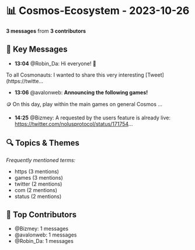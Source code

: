 # 📊 Cosmos-Ecosystem - 2023-10-26
**3 messages** from **3 contributors**

## 💬 Key Messages
- **13:04** @Robin_Da: Hi everyone! 👋

To all Cosmonauts: I wanted to share this very interesting [Tweet](https://twitte...
- **13:06** @avalonweb: **Announcing the following games!**

🪙 On this day, play within the main games on general Cosmos ...
- **14:25** @Bizmey: A requested by the users feature is already live: https://twitter.com/nolusprotocol/status/171754...

## 🔍 Topics & Themes
*Frequently mentioned terms:*
- https (3 mentions)
- games (3 mentions)
- twitter (2 mentions)
- com (2 mentions)
- status (2 mentions)

## 👥 Top Contributors
- @Bizmey: 1 messages
- @avalonweb: 1 messages
- @Robin_Da: 1 messages